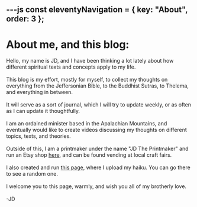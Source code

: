---js
const eleventyNavigation = {
	key: "About",
	order: 3
};
---
# About me, and this blog:

Hello, my name is JD, and I have been thinking a lot lately about how different spiritual texts and concepts apply to my life. <br><br>
This blog is my effort, mostly for myself, to collect my thoughts on everything from the Jeffersonian Bible, to the Buddhist Sutras, to Thelema, and everything in between. <br><br>
It will serve as a sort of journal, which I will try to update weekly, or as often as I can update it thoughtfully. <br><br>
I am an ordained minister based in the Apalachian Mountains, and eventually would like to create videos discussing my thoughts on different topics, texts, and theories. <br><br>
Outside of this, I am a printmaker under the name "JD The Printmaker" and run an Etsy shop <a href="https://jdtheprintmaker.etsy.com">here</a>, and can be found vending at local craft fairs. <br><br>
I also created and run <a href="https://accruehaiku.com">this page</a>, where I upload my haiku. You can go there to see a random one. <br><br>
I welcome you to this page, warmly, and wish you all of my brotherly love. <br><br>
-JD